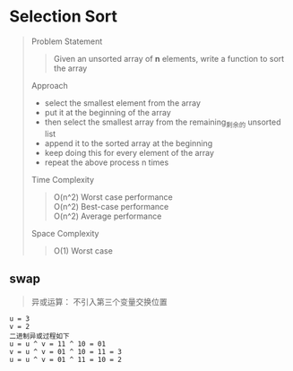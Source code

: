 # Selection Sort

> Problem Statement
> > Given an unsorted array of **n** elements, write a function to sort the array
>
> Approach
> - select the smallest element from the array
> - put it at the beginning of the array
> - then select the smallest array from the remaining<sub>剩余的</sub> unsorted list
> - append it to the sorted array at the beginning
> - keep doing this for every element of the array
> - repeat the above process n times
>
> Time Complexity
> > O(n^2) Worst case performance \
> > O(n^2) Best-case performance \
> > O(n^2) Average performance
>
> Space Complexity
> > O(1) Worst case

## swap

> 异或运算： 不引入第三个变量交换位置

```text
u = 3
v = 2
二进制异或过程如下
u = u ^ v = 11 ^ 10 = 01
v = u ^ v = 01 ^ 10 = 11 = 3
u = u ^ v = 01 ^ 11 = 10 = 2

```
